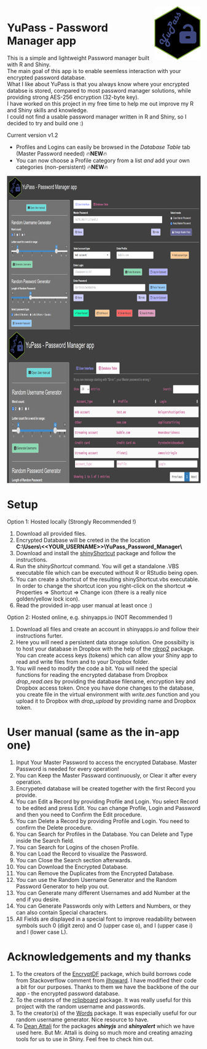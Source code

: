 <img src="www/YuPass-logo.png" align="right" width=120 height=139 alt="" />

# YuPass - Password Manager app
This is a simple and lightweight Password manager built with R and Shiny.\
The main goal of this app is to enable seemless interaction with your encrypted password database.\
What I like about YuPass is that you always know where your encrypted databse is stored, compared to most password manager solutions, while providing strong AES-256 encryption (32-byte key).\
I have worked on this project in my free time to help me out improve my R and Shiny skills and knowledge.\
I could not find a usable password manager written in R and Shiny, so I decided to try and build one :)

Current version v1.2
- Profiles and Logins can easily be browsed in the _*Database Table*_ tab (Master Password needed) 🔥**NEW**🔥
- You can now choose a Profile category from a list _and_ add your own categories (non-persistent) 🔥**NEW**🔥

<img src="user_interface_ui.png" align="center" width=100% height=400 alt="" />
<img src="user_interface_table.png" align="center" width=100% height=400 alt="" />

# Setup
Option 1: Hosted locally (Strongly Recommended !)
1. Download all provided files.
2. Encrypted Database will be creted in the the location\
**C:\\Users\\<<YOUR_USERNAME>>\\YuPass_Password_Manager\\**
3. Download and install the [shinyShortcut](https://cran.r-project.org/web/packages/shinyShortcut/README.html) package and follow the instructions. 
4. Run the _shinyShortcut_ command. You will get a standalone .VBS executable file which can be executed without R or RStudio being open.
5. You can create a shortcut of the resulting shinyShortcut.vbs executable. In order to change the shortcut icon you right-click on the shortcut => Properties => Shortcut => Change icon (there is a really nice golden/yellow lock icon).
6. Read the provided in-app user manual at least once :)

Option 2: Hosted online, e.g. shinyapps.io (NOT Recommended !)
1. Download all files and create an account in shinyapps.io and follow their instructions furter.
2. Here you will need a persistent data storage solution. One possibilty is to host your database in Dropbox with the help of the [rdrop2](https://cran.r-project.org/web/packages/rdrop2/) package. You can create access keys (tokens) which can allow your Shiny app to read and write files from and to your Dropbox folder.
3. You will need to modify the code a bit. You will need the special functions for reading the encrypted database from Dropbox _drop_read.aes_ by providing the database filename, encryption key and Dropbox access token. Once you have done changes to the database, you create file in the virtual environment with _write.aes_ function and you upload it to Dropbox with _drop_upload_ by providing name and Dropbox token.

# User manual (same as the in-app one)
 1. Input Your Master Password to access the encrypted Database. Master Password is needed for every operation!
2. You can Keep the Master Passward continuously, or Clear it after every operation.
3. Encrypeted database will be created together with the first Record you provide.
4. You can Edit a Record by providing Profile and Login. You select Record to be edited and press Edit. You can change Profile, Login and Password and then you need to Confirm the Edit procedure.
5. You can Delete a Record by providing Profile and Login. You need to confirm the Delete procedure.
6. You can Search for Profiles in the Database. You can Delete and Type inside the Search field.
7. You can Search for Logins of the chosen Profile.
8. You can Load the Record to visualize the Password.
9. You can Close the Search section afterwards.
10. You can Download the Encrypted Database.
11. You can Remove the Duplicates from the Encrypted Database.
12. You can use the Random Username Generator and the Random Password Generator to help you out.
13. You can Generate many different Usernames and add Number at the end if you desire.
14. You can Generate Passwords only with Letters and Numbers, or they can also contain Special characters.
15. All Fields are displayed in a special font to improve readability between symbols such 0 (digit zero) and O (upper case o), and I (upper case i) and l (lower case L).

# Acknowledgements and my thanks
1. To the creators of the [EncryptDF](https://git.doit.wisc.edu/lsaim/EncryptDF) package, which build borrows code from Stackoverflow comment from [jlhoward](https://stackoverflow.com/questions/25318800/how-do-i-read-an-encrypted-file-from-disk-with-r). I have modified their code a bit for our purposes. Thanks to them we have the backbone of the our app - the encrypted password database.
2. To the creators of the [rclipboard](https://github.com/sbihorel/rclipboard/) package. It was really useful for this project with the random username and passwords.
3. To the creator(s) of the [Words](mailto:condwanaland@gmail.com) package. It was especially useful for our random username generator. Nice resource to have.
4. To [Dean Attali](https://deanattali.com/) for the packages _**shinyjs**_ and _**shinyalert**_ which we have used here. But Mr. Attali is doing so much more and creating amazing tools for us to use in Shiny. Feel free to check him out.
